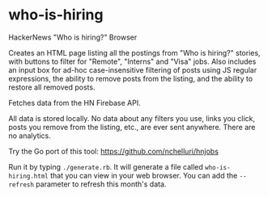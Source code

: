 # who-is-hiring
HackerNews "Who is hiring?" Browser

Creates an HTML page listing all the postings from "Who is hiring?" stories, with buttons to filter for "Remote", "Interns" and "Visa" jobs. Also includes an input box for ad-hoc case-insensitive filtering of posts using JS regular expressions, the ability to remove posts from the listing, and the ability to restore all removed posts.

Fetches data from the HN Firebase API.

All data is stored locally. No data about any filters you use, links you click, posts you remove from the listing, etc., are ever sent anywhere. There are no analytics.

Try the Go port of this tool: https://github.com/nchelluri/hnjobs

Run it by typing `./generate.rb`. It will generate a file called `who-is-hiring.html` that you can view in your web browser. You can add the `--refresh` parameter to refresh this month's data.
